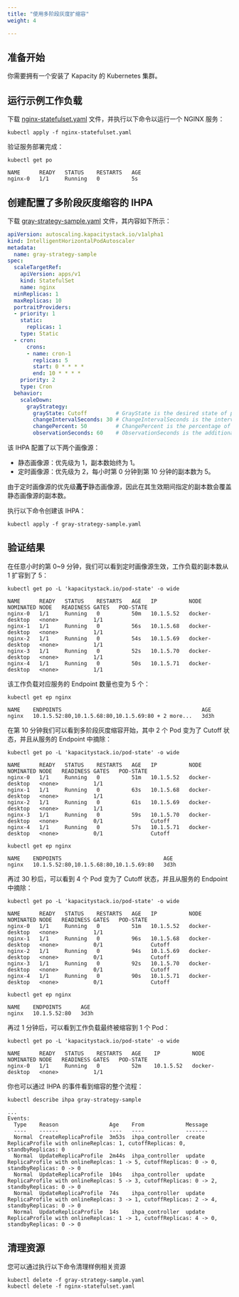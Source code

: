 ```yaml
---
title: "使用多阶段灰度扩缩容"
weight: 4

---
```


## 准备开始

你需要拥有一个安装了 Kapacity 的 Kubernetes 集群。

## 运行示例工作负载

下载 [nginx-statefulset.yaml](/examples/workload/nginx-statefulset.yaml) 文件，并执行以下命令以运行一个 NGINX 服务：

```shell
kubectl apply -f nginx-statefulset.yaml
```

验证服务部署完成：

```shell
kubectl get po
```

```
NAME      READY   STATUS    RESTARTS   AGE
nginx-0   1/1     Running   0          5s
```

## 创建配置了多阶段灰度缩容的 IHPA

下载 [gray-strategy-sample.yaml](/examples/ihpa/gray-strategy-sample.yaml) 文件，其内容如下所示：

```yaml
apiVersion: autoscaling.kapacitystack.io/v1alpha1
kind: IntelligentHorizontalPodAutoscaler
metadata:
  name: gray-strategy-sample
spec:
  scaleTargetRef:
    apiVersion: apps/v1
    kind: StatefulSet
    name: nginx
  minReplicas: 1
  maxReplicas: 10
  portraitProviders:
  - priority: 1
    static:
      replicas: 1
    type: Static
  - cron:
      crons:
      - name: cron-1
        replicas: 5
        start: 0 * * * *
        end: 10 * * * *
    priority: 2
    type: Cron
  behavior:
    scaleDown:
      grayStrategy:
        grayState: Cutoff         # GrayState is the desired state of pods that in gray stage.
        changeIntervalSeconds: 30 # ChangeIntervalSeconds is the interval time between each gray change.
        changePercent: 50         # ChangePercent is the percentage of the total change of replica numbers which is used to calculate the amount of pods to change in each gray change.
        observationSeconds: 60    # ObservationSeconds is the additional observation time after the gray change reaching 100%.
```

该 IHPA 配置了以下两个画像源：

- 静态画像源：优先级为 1，副本数始终为 1。
- 定时画像源：优先级为 2，每小时第 0 分钟到第 10 分钟的副本数为 5。

由于定时画像源的优先级**高于**静态画像源，因此在其生效期间指定的副本数会覆盖静态画像源的副本数。

执行以下命令创建该 IHPA：

```shell
kubectl apply -f gray-strategy-sample.yaml
```

## 验证结果

在任意小时的第 0~9 分钟，我们可以看到定时画像源生效，工作负载的副本数从 1 扩容到了 5：

```shell
kubectl get po -L 'kapacitystack.io/pod-state' -o wide
```

```
NAME      READY   STATUS    RESTARTS   AGE   IP          NODE             NOMINATED NODE   READINESS GATES   POD-STATE
nginx-0   1/1     Running   0          50m   10.1.5.52   docker-desktop   <none>           1/1
nginx-1   1/1     Running   0          56s   10.1.5.68   docker-desktop   <none>           1/1
nginx-2   1/1     Running   0          54s   10.1.5.69   docker-desktop   <none>           1/1
nginx-3   1/1     Running   0          52s   10.1.5.70   docker-desktop   <none>           1/1
nginx-4   1/1     Running   0          50s   10.1.5.71   docker-desktop   <none>           1/1
```

该工作负载对应服务的 Endpoint 数量也变为 5 个：

```shell
kubectl get ep nginx
```

```
NAME    ENDPOINTS                                            AGE
nginx   10.1.5.52:80,10.1.5.68:80,10.1.5.69:80 + 2 more...   3d3h
```

在第 10 分钟我们可以看到多阶段灰度缩容开始，其中 2 个 Pod 变为了 Cutoff 状态，并且从服务的 Endpoint 中摘除：

```shell
kubectl get po -L 'kapacitystack.io/pod-state' -o wide
```

```
NAME      READY   STATUS    RESTARTS   AGE   IP          NODE             NOMINATED NODE   READINESS GATES   POD-STATE
nginx-0   1/1     Running   0          51m   10.1.5.52   docker-desktop   <none>           1/1
nginx-1   1/1     Running   0          63s   10.1.5.68   docker-desktop   <none>           1/1
nginx-2   1/1     Running   0          61s   10.1.5.69   docker-desktop   <none>           1/1
nginx-3   1/1     Running   0          59s   10.1.5.70   docker-desktop   <none>           0/1               Cutoff
nginx-4   1/1     Running   0          57s   10.1.5.71   docker-desktop   <none>           0/1               Cutoff
```

```shell
kubectl get ep nginx
```

```
NAME    ENDPOINTS                                AGE
nginx   10.1.5.52:80,10.1.5.68:80,10.1.5.69:80   3d3h
```

再过 30 秒后，可以看到 4 个 Pod 变为了 Cutoff 状态，并且从服务的 Endpoint 中摘除：

```shell
kubectl get po -L 'kapacitystack.io/pod-state' -o wide
```

```
NAME      READY   STATUS    RESTARTS   AGE   IP          NODE             NOMINATED NODE   READINESS GATES   POD-STATE
nginx-0   1/1     Running   0          51m   10.1.5.52   docker-desktop   <none>           1/1
nginx-1   1/1     Running   0          96s   10.1.5.68   docker-desktop   <none>           0/1               Cutoff
nginx-2   1/1     Running   0          94s   10.1.5.69   docker-desktop   <none>           0/1               Cutoff
nginx-3   1/1     Running   0          92s   10.1.5.70   docker-desktop   <none>           0/1               Cutoff
nginx-4   1/1     Running   0          90s   10.1.5.71   docker-desktop   <none>           0/1               Cutoff
```

```shell
kubectl get ep nginx
```

```
NAME    ENDPOINTS      AGE
nginx   10.1.5.52:80   3d3h
```

再过 1 分钟后，可以看到工作负载最终被缩容到 1 个 Pod：

```shell
kubectl get po -L 'kapacitystack.io/pod-state' -o wide
```

```
NAME      READY   STATUS    RESTARTS   AGE    IP          NODE             NOMINATED NODE   READINESS GATES   POD-STATE
nginx-0   1/1     Running   0          52m    10.1.5.52   docker-desktop   <none>           1/1
```

你也可以通过 IHPA 的事件看到缩容的整个流程：

```shell
kubectl describe ihpa gray-strategy-sample
```

```
...
Events:
  Type    Reason                Age    From             Message
  ----    ------                ----   ----             -------
  Normal  CreateReplicaProfile  3m53s  ihpa_controller  create ReplicaProfile with onlineReplcas: 1, cutoffReplicas: 0, standbyReplicas: 0
  Normal  UpdateReplicaProfile  2m44s  ihpa_controller  update ReplicaProfile with onlineReplcas: 1 -> 5, cutoffReplicas: 0 -> 0, standbyReplicas: 0 -> 0
  Normal  UpdateReplicaProfile  104s   ihpa_controller  update ReplicaProfile with onlineReplcas: 5 -> 3, cutoffReplicas: 0 -> 2, standbyReplicas: 0 -> 0
  Normal  UpdateReplicaProfile  74s    ihpa_controller  update ReplicaProfile with onlineReplcas: 3 -> 1, cutoffReplicas: 2 -> 4, standbyReplicas: 0 -> 0
  Normal  UpdateReplicaProfile  14s    ihpa_controller  update ReplicaProfile with onlineReplcas: 1 -> 1, cutoffReplicas: 4 -> 0, standbyReplicas: 0 -> 0
```

## 清理资源

您可以通过执行以下命令清理样例相关资源

```shell
kubectl delete -f gray-strategy-sample.yaml 
kubectl delete -f nginx-statefulset.yaml 
```
